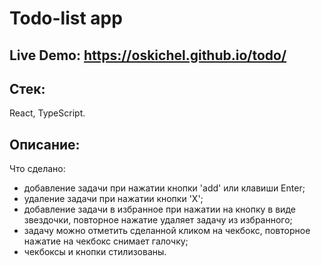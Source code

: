 # Todo-list app
## Live Demo: https://oskichel.github.io/todo/

## Стек:
React, TypeScript.

## Описание:
Что сделано:
- добавление задачи при нажатии кнопки 'add' или клавиши Enter;
- удаление задачи при нажатии кнопки 'X';
- добавление задачи в избранное при нажатии на кнопку в виде звездочки, повторное нажатие удаляет задачу из избранного;
- задачу можно отметить сделанной кликом на чекбокс, повторное нажатие на чекбокс снимает галочку;
- чекбоксы и кнопки стилизованы.